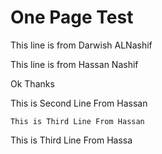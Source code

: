 # One Page Test

This line is from Darwish ALNashif

This line is from Hassan Nashif


Ok Thanks

This is Second Line From Hassan

```
This is Third Line From Hassan
```

This is Third Line From Hassa

